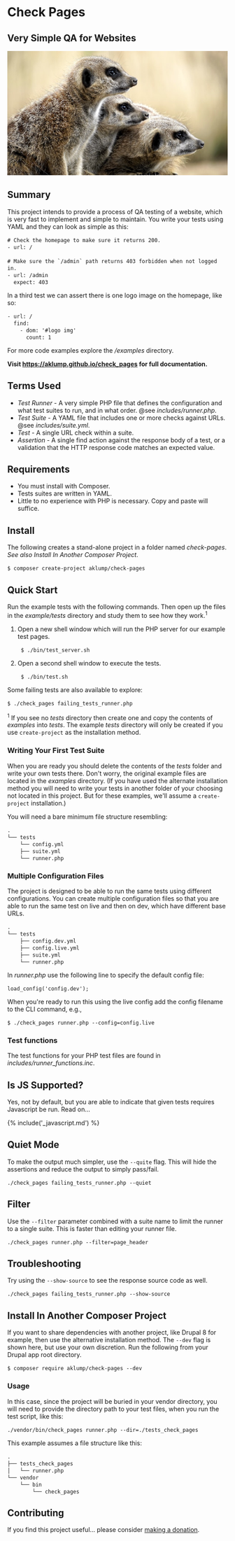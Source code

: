 # Check Pages
## Very Simple QA for Websites

![Check Pages](images/check-pages.jpg)

## Summary

This project intends to provide a process of QA testing of a website, which is very fast to implement and simple to maintain.  You write your tests using YAML and they can look as simple as this:

    # Check the homepage to make sure it returns 200.
    - url: /
    
    # Make sure the `/admin` path returns 403 forbidden when not logged in.
    - url: /admin
      expect: 403

In a third test we can assert there is one logo image on the homepage, like so:

    - url: /
      find:
        - dom: '#logo img'
          count: 1

For more code examples explore the _/examples_ directory.

**Visit <https://aklump.github.io/check_pages> for full documentation.**

## Terms Used

* _Test Runner_ - A very simple PHP file that defines the configuration and what test suites to run, and in what order.  @see _includes/runner.php_.
* _Test Suite_ - A YAML file that includes one or more checks against URLs. @see _includes/suite.yml_.
* _Test_ - A single URL check within a suite.
* _Assertion_ - A single find action against the response body of a test, or a validation that the HTTP response code matches an expected value.

## Requirements

* You must install with Composer.
* Tests suites are written in YAML.
* Little to no experience with PHP is necessary.  Copy and paste will suffice.

## Install

The following creates a stand-alone project in a folder named _check-pages_.  _See also Install In Another Composer Project_.

    $ composer create-project aklump/check-pages

## Quick Start

Run the example tests with the following commands.  Then open up the files in the _example/tests_ directory and study them to see how they work.<sup>1</sup>

1. Open a new shell window which will run the PHP server for our example test pages.

        $ ./bin/test_server.sh
        
1. Open a second shell window to execute the tests.
       
        $ ./bin/test.sh

Some failing tests are also available to explore:

    $ ./check_pages failing_tests_runner.php
    
<sup>1</sup> If you see no _tests_ directory then create one and copy the contents of _examples_ into _tests_.  The example _tests_ directory will only be created if you use `create-project` as the installation method.

### Writing Your First Test Suite

When you are ready you should delete the contents of the _tests_ folder and write your own tests there.  Don't worry, the original example files are located in the _examples_ directory.  (If you have used the alternate installation method you will need to write your tests in another folder of your choosing not located in this project.  But for these examples, we'll assume a `create-project` installation.)

You will need a bare minimum file structure resembling:
    
    .
    └── tests
        └── config.yml
        ├── suite.yml
        └── runner.php


### Multiple Configuration Files

The project is designed to be able to run the same tests using different configurations.  You can create multiple configuration files so that you are able to run the same test on live and then on dev, which have different base URLs. 

    .
    └── tests
        ├── config.dev.yml
        ├── config.live.yml
        ├── suite.yml
        └── runner.php
    
In _runner.php_ use the following line to specify the default config file:

    load_config('config.dev');

When you're ready to run this using the live config add the config filename to the CLI command, e.g.,

    $ ./check_pages runner.php --config=config.live

### Test functions

The test functions for your PHP test files are found in _includes/runner_functions.inc_.

## Is JS Supported?

Yes, not by default, but you are able to indicate that given tests requires Javascript be run.  Read on...

{% include('_javascript.md') %}

## Quiet Mode

To make the output much simpler, use the `--quite` flag.  This will hide the assertions and reduce the output to simply pass/fail.

    ./check_pages failing_tests_runner.php --quiet

## Filter

Use the `--filter` parameter combined with a suite name to limit the runner to a single suite.  This is faster than editing your runner file.

    ./check_pages runner.php --filter=page_header

## Troubleshooting

Try using the `--show-source` to see the response source code as well.
    
    ./check_pages failing_tests_runner.php --show-source  

## Install In Another Composer Project

If you want to share dependencies with another project, like Drupal 8 for example, then use the alternative installation method.  The `--dev` flag is shown here, but use your own discretion.  Run the following from your Drupal app root directory.

    $ composer require aklump/check-pages --dev

### Usage

In this case, since the project will be buried in your vendor directory, you will need to provide the directory path to your test files, when you run the test script, like this:

    ./vendor/bin/check_pages runner.php --dir=./tests_check_pages
    
This example assumes a file structure like this:

    .
    ├── tests_check_pages
    │   └── runner.php
    └── vendor
        └── bin
            └── check_pages  
    
## Contributing

If you find this project useful... please consider [making a donation](https://www.paypal.com/cgi-bin/webscr?cmd=_s-xclick&hosted_button_id=4E5KZHDQCEUV8&item_name=Gratitude%20for%20aklump%2Fcheck-pages).

